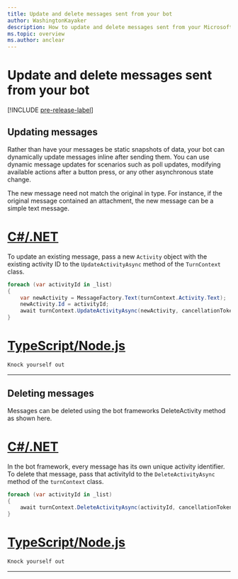 ```yaml
---
title: Update and delete messages sent from your bot
author: WashingtonKayaker
description: How to update and delete messages sent from your Microsoft Teams bot
ms.topic: overview
ms.author: anclear
---
```

# Update and delete messages sent from your bot

[!INCLUDE [pre-release-label](~/includes/v4-to-v3-pointer-bots.md)]

## Updating messages

Rather than have your messages be static snapshots of data, your bot can dynamically update messages inline after sending them. You can use dynamic message updates for scenarios such as poll updates, modifying available actions after a button press, or any other asynchronous state change.

The new message need not match the original in type. For instance, if the original message contained an attachment, the new message can be a simple text message.

# [C#/.NET](#tab/dotnet)

To update an existing message, pass a new `Activity` object with the existing activity ID to the `UpdateActivityAsync` method of the `TurnContext` class.

```csharp
foreach (var activityId in _list)
{
    var newActivity = MessageFactory.Text(turnContext.Activity.Text);
    newActivity.Id = activityId;
    await turnContext.UpdateActivityAsync(newActivity, cancellationToken);
}
```

# [TypeScript/Node.js](#tab/typescript)

```typescript
Knock yourself out
```

---



## Deleting messages

Messages can be deleted using the bot frameworks DeleteActivity method as shown here.

# [C#/.NET](#tab/dotnet)

In the bot framework, every message has its own unique activity identifier.  To delete that message, pass that activityId to the `DeleteActivityAsync` method of the `turnContext` class.

```csharp
foreach (var activityId in _list)
{
    await turnContext.DeleteActivityAsync(activityId, cancellationToken);
}
```

# [TypeScript/Node.js](#tab/typescript)

```typescript
Knock yourself out
```

---




<!--
## Writing notes

* **Purpose** How to update and delete messages sent from your bot
* **Existing teams doc reference** 
  * some of: [bots-conversations](https://docs.microsoft.com/en-us/microsoftteams/platform/concepts/bots/bot-conversations/bots-conversations)
* **Existing Bot framework doc reference**
  * none?
* **Code Snippets** 
  * [Updating messages](https://docs.microsoft.com/en-us/microsoftteams/platform/concepts/bots/bot-conversations/bots-conversations#updating-messages)
  * [Deleting messages](https://docs.microsoft.com/en-us/microsoftteams/platform/concepts/bots/bot-conversations/bots-conversations#deleting-messages)
-->   
 

